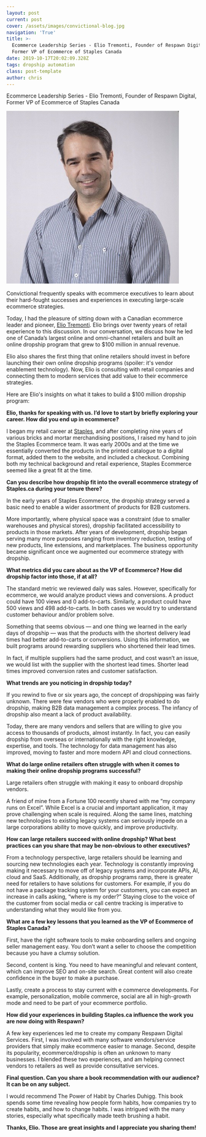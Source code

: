 ```yaml
---
layout: post
current: post
cover: /assets/images/convictional-blog.jpg
navigation: 'True'
title: >-
  Ecommerce Leadership Series - Elio Tremonti, Founder of Respawn Digital &
  Former VP of Ecommerce of Staples Canada
date: 2019-10-17T20:02:09.328Z
tags: dropship automation
class: post-template
author: chris
---
```

Ecommerce Leadership Series - Elio Tremonti, Founder of Respawn Digital, Former VP of Ecommerce of Staples Canada

![Elio Tremonti - Convictional](/assets/images/elio-headshot.jpeg)

Convictional frequently speaks with ecommerce executives to learn about their hard-fought successes and experiences in executing large-scale ecommerce strategies. 

Today, I had the pleasure of sitting down with a Canadian ecommerce leader and pioneer, [Elio Tremonti](https://www.linkedin.com/in/elio-tremonti-6a910916/). Elio brings over twenty years of retail experience to this discussion. In our conversation, we discuss how he led one of Canada’s largest online and omni-channel retailers and built an online dropship program that grew to $100 million in annual revenue. 

Elio also shares the first thing that online retailers should invest in before launching their own online dropship programs (spoiler: it's vendor enablement technology). Now, Elio is consulting with retail companies and connecting them to modern services that add value to their ecommerce strategies. 

Here are Elio's insights on what it takes to build a $100 million dropship program:

**Elio, thanks for speaking with us. I’d love to start by briefly exploring your career. How did you end up in ecommerce?**

I began my retail career at [Staples](https://www.staples.ca/), and after completing nine years of various bricks and mortar merchandising positions, I raised my hand to join the Staples Ecommerce team. It was early 2000s and at the time we essentially converted the products in the printed catalogue to a digital format, added them to the website, and included a checkout. Combining both my technical background and retail experience, Staples Ecommerce seemed like a great fit at the time.

**Can you describe how dropship fit into the overall ecommerce strategy of Staples.ca during your tenure there?**

In the early years of Staples Ecommerce, the dropship strategy served a basic need to enable a wider assortment of products for B2B customers. 

More importantly, where physical space was a constraint (due to smaller warehouses and physical stores), dropship facilitated accessibility to products in those markets. After years of development, dropship began serving many more purposes ranging from inventory reduction, testing of new products, line extensions, and marketplaces. The business opportunity became significant once we augmented our ecommerce strategy with dropship.

**What metrics did you care about as the VP of Ecommerce? How did dropship factor into those, if at all?**

The standard metric we reviewed daily was sales. However, specifically for ecommerce, we would analyze product views and conversions. A product could have 100 views and 0 add-to-carts. Similarly, a product could have 500 views and 498 add-to-carts. In both cases we would try to understand customer behaviour and/or problem solve. 

Something that seems obvious — and one thing we learned in the early days of dropship — was that the products with the shortest delivery lead times had better add-to-carts or conversions. Using this information, we built programs around rewarding suppliers who shortened their lead times. 

In fact, if multiple suppliers had the same product, and cost wasn’t an issue, we would list with the supplier with the shortest lead times. Shorter lead times improved conversion rates and customer satisfaction.

**What trends are you noticing in dropship today?**  

If you rewind to five or six years ago, the concept of dropshipping was fairly unknown. There were few vendors  who were properly enabled to do dropship, making B2B data management a complex process. The infancy of dropship also meant a lack of product availability. 

Today, there are many vendors and sellers that are willing to give you access to thousands of products, almost instantly.  In fact, you can easily dropship from overseas or internationally with the right knowledge, expertise, and tools. The technology for data management has also improved, moving to faster and more modern API and cloud connections. 

**What do large online retailers often struggle with when it comes to making their online dropship programs successful?** 

Large retailers often struggle with making it easy to onboard dropship vendors. 

A friend of mine from a Fortune 100 recently shared with me “my company runs on Excel”. While Excel is a crucial and important application, it may prove challenging when scale is required. Along the same lines, matching new technologies to existing legacy systems can seriously impede on a large corporations ability to move quickly, and improve productivity. 

**How can large retailers succeed with online dropship? What best practices can you share that may be non-obvious to other executives?** 

From a technology perspective, large retailers should be learning and sourcing new technologies each year. Technology is constantly improving making it necessary to move off of legacy systems and incorporate APIs, AI, cloud and SaaS. Additionally, as dropship programs ramp, there is greater need for retailers to have solutions for customers.  For example, if you do not have a package tracking system for your customers, you can expect an increase in calls asking, “where is my order?” Staying close to the voice of the customer from social media or call centre tracking is imperative to understanding what they would like from you. 

**What are a few key lessons that you learned as the VP of Ecommerce of Staples Canada?**

First, have the right software tools to make onboarding sellers and ongoing seller management easy.  You don’t want a seller to choose the competition because you have a clumsy solution.  

Second, content is king. You need to have meaningful and relevant content, which can improve SEO and on-site search. Great content will also create confidence in the buyer to make a purchase. 

Lastly, create a process to stay current with e commerce developments. For example, personalization, mobile commerce, social are all in high-growth mode and need to be part of your ecommerce portfolio. 

**How did your experiences in building Staples.ca influence the work you are now doing with Respawn?** 

A few key experiences led me to create my company Respawn Digital Services. First, I was involved with many software vendors/service providers that simply make ecommerce easier to manage. Second, despite its popularity, ecommerce/dropship is often an unknown to many businesses. I blended these two experiences, and am helping connect vendors to retailers as well as provide consultative services.

**Final question. Can you share a book recommendation with our audience? It can be on any subject.** 

I would recommend The Power of Habit by Charles Duhigg. This book spends some time revealing how people form habits, how companies try to create habits, and how to change habits. I was intrigued with the many stories, especially what specifically made teeth brushing a habit.

**Thanks, Elio. Those are great insights and I appreciate you sharing them!**
